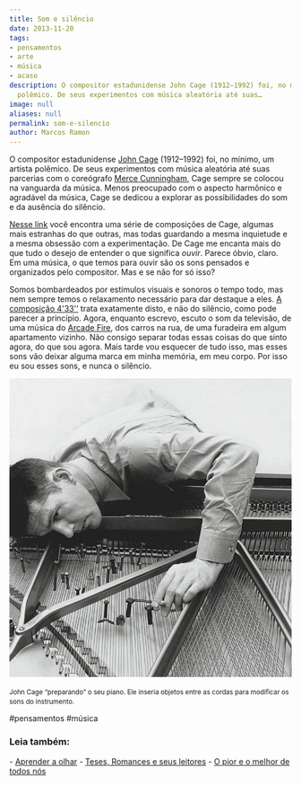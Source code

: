 ```yaml
---
title: Som e silêncio
date: 2013-11-20
tags:
- pensamentos
- arte
- música
- acaso
description: O compositor estadunidense John Cage (1912–1992) foi, no mínimo, um artista
  polêmico. De seus experimentos com música aleatória até suas…
image: null
aliases: null
permalink: som-e-silencio
author: Marcos Ramon
---
```

O compositor estadunidense [John Cage](http://en.wikipedia.org/wiki/John_Cage) (1912–1992) foi, no mínimo, um artista polêmico. De seus experimentos com música aleatória até suas parcerias com o coreógrafo [Merce Cunningham](http://en.wikipedia.org/wiki/Merce_Cunningham), Cage sempre se colocou na vanguarda da música. Menos preocupado com o aspecto harmônico e agradável da música, Cage se dedicou a explorar as possibilidades do som e da ausência do silêncio.

[Nesse link](http://ubuweb.com/sound/cage.html) você encontra uma série de composições de Cage, algumas mais estranhas do que outras, mas todas guardando a mesma inquietude e a mesma obsessão com a experimentação. De Cage me encanta mais do que tudo o desejo de entender o que significa _ouvir_. Parece óbvio, claro. Em uma música, o que temos para ouvir são os sons pensados e organizados pelo compositor. Mas e se não for só isso?

Somos bombardeados por estímulos visuais e sonoros o tempo todo, mas nem sempre temos o relaxamento necessário para dar destaque a eles. [A composição 4'33'’](http://www.marcosramon.net/soma/soma-10-4-33) trata exatamente disto, e não do silêncio, como pode parecer a princípio. Agora, enquanto escrevo, escuto o som da televisão, de uma música do [Arcade Fire](https://play.spotify.com/artist/3kjuyTCjPG1WMFCiyc5IuB?play=true&utm_source=open.spotify.com&utm_medium=open), dos carros na rua, de uma furadeira em algum apartamento vizinho. Não consigo separar todas essas coisas do que sinto agora, do que sou agora. Mais tarde vou esquecer de tudo isso, mas esses sons vão deixar alguma marca em minha memória, em meu corpo. Por isso eu sou esses sons, e nunca o silêncio.

<img src="/assets/img/som-e silêncio-medium.jpeg">

<small>John Cage “preparando” o seu piano. Ele inseria objetos entre as cordas para modificar os sons do instrumento.</small>


#pensamentos #música

<h3>Leia também:</h3>
- <a href="/aprender-a-olhar">Aprender a olhar</a>
- <a href="/teses-romances-e-seus-leitores">Teses, Romances e seus leitores</a>
- <a href="/o-pior-e-o-melhor-de-todos-nos">O pior e o melhor de todos nós</a>
